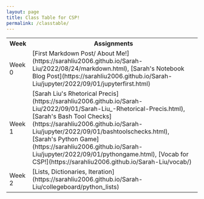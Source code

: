 ```yaml
---
layout: page
title: Class Table for CSP!
permalink: /classtable/
---
```


<table>
    <tr>
      <th>Week</th>
      <th>Assignments</th>
    </tr>
    <tr>
      <td>Week 0</td>
      <td>[First Markdown Post/ About Me!](https://sarahliu2006.github.io/Sarah-Liu/2022/08/24/markdown.html), [Sarah's Notebook Blog Post](https://sarahliu2006.github.io/Sarah-Liu/jupyter/2022/09/01/jupyterfirst.html)</td>
    </tr>
    <tr>
      <td>Week 1</td>
      <td>[Sarah Liu's Rhetorical Precis](https://sarahliu2006.github.io/Sarah-Liu/2022/09/01/Sarah-Liu_-Rhetorical-Precis.html), [Sarah's Bash Tool Checks](https://sarahliu2006.github.io/Sarah-Liu/jupyter/2022/09/01/bashtoolschecks.html), [Sarah's Python Game](https://sarahliu2006.github.io/Sarah-Liu/jupyter/2022/09/01/pythongame.html), [Vocab for CSP!](https://sarahliu2006.github.io/Sarah-Liu/vocab/)</td>
    </tr>
    <tr>
        <td>Week 2</td>
        <td>[Lists, Dictionaries, Iteration](https://sarahliu2006.github.io/Sarah-Liu/collegeboard/python_lists)</td>
    </tr>
  </table>